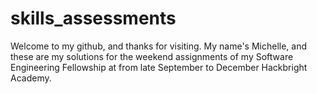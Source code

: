 # skills_assessments

Welcome to my github, and thanks for visiting. My name's Michelle, and these are my solutions for the weekend assignments of my Software Engineering Fellowship at from late September to December Hackbright Academy.
